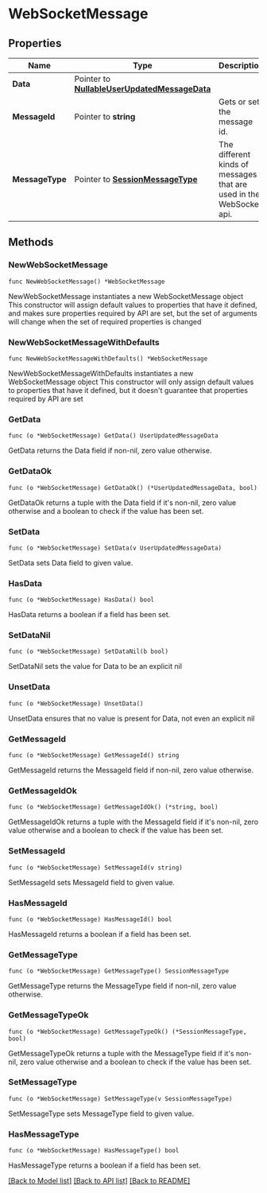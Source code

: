 # WebSocketMessage

## Properties

Name | Type | Description | Notes
------------ | ------------- | ------------- | -------------
**Data** | Pointer to [**NullableUserUpdatedMessageData**](UserUpdatedMessageData.md) |  | [optional] 
**MessageId** | Pointer to **string** | Gets or sets the message id. | [optional] 
**MessageType** | Pointer to [**SessionMessageType**](SessionMessageType.md) | The different kinds of messages that are used in the WebSocket api. | [optional] [readonly] [default to SESSIONMESSAGETYPE_USER_UPDATED]

## Methods

### NewWebSocketMessage

`func NewWebSocketMessage() *WebSocketMessage`

NewWebSocketMessage instantiates a new WebSocketMessage object
This constructor will assign default values to properties that have it defined,
and makes sure properties required by API are set, but the set of arguments
will change when the set of required properties is changed

### NewWebSocketMessageWithDefaults

`func NewWebSocketMessageWithDefaults() *WebSocketMessage`

NewWebSocketMessageWithDefaults instantiates a new WebSocketMessage object
This constructor will only assign default values to properties that have it defined,
but it doesn't guarantee that properties required by API are set

### GetData

`func (o *WebSocketMessage) GetData() UserUpdatedMessageData`

GetData returns the Data field if non-nil, zero value otherwise.

### GetDataOk

`func (o *WebSocketMessage) GetDataOk() (*UserUpdatedMessageData, bool)`

GetDataOk returns a tuple with the Data field if it's non-nil, zero value otherwise
and a boolean to check if the value has been set.

### SetData

`func (o *WebSocketMessage) SetData(v UserUpdatedMessageData)`

SetData sets Data field to given value.

### HasData

`func (o *WebSocketMessage) HasData() bool`

HasData returns a boolean if a field has been set.

### SetDataNil

`func (o *WebSocketMessage) SetDataNil(b bool)`

 SetDataNil sets the value for Data to be an explicit nil

### UnsetData
`func (o *WebSocketMessage) UnsetData()`

UnsetData ensures that no value is present for Data, not even an explicit nil
### GetMessageId

`func (o *WebSocketMessage) GetMessageId() string`

GetMessageId returns the MessageId field if non-nil, zero value otherwise.

### GetMessageIdOk

`func (o *WebSocketMessage) GetMessageIdOk() (*string, bool)`

GetMessageIdOk returns a tuple with the MessageId field if it's non-nil, zero value otherwise
and a boolean to check if the value has been set.

### SetMessageId

`func (o *WebSocketMessage) SetMessageId(v string)`

SetMessageId sets MessageId field to given value.

### HasMessageId

`func (o *WebSocketMessage) HasMessageId() bool`

HasMessageId returns a boolean if a field has been set.

### GetMessageType

`func (o *WebSocketMessage) GetMessageType() SessionMessageType`

GetMessageType returns the MessageType field if non-nil, zero value otherwise.

### GetMessageTypeOk

`func (o *WebSocketMessage) GetMessageTypeOk() (*SessionMessageType, bool)`

GetMessageTypeOk returns a tuple with the MessageType field if it's non-nil, zero value otherwise
and a boolean to check if the value has been set.

### SetMessageType

`func (o *WebSocketMessage) SetMessageType(v SessionMessageType)`

SetMessageType sets MessageType field to given value.

### HasMessageType

`func (o *WebSocketMessage) HasMessageType() bool`

HasMessageType returns a boolean if a field has been set.


[[Back to Model list]](../README.md#documentation-for-models) [[Back to API list]](../README.md#documentation-for-api-endpoints) [[Back to README]](../README.md)


